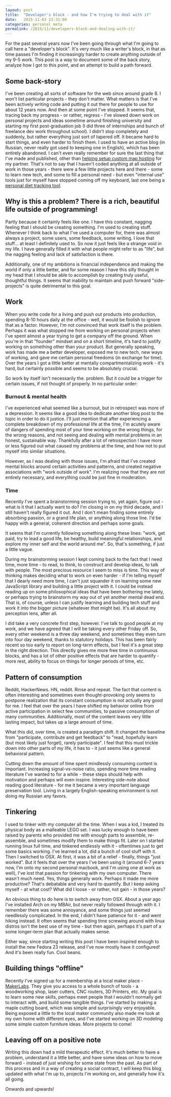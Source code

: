 ```yaml
---
layout: post
title:  "Developer's block - and how I'm trying to deal with it"
date:   2015-11-03 22:31:00
categories: personal meta
permalink: /2015/11/developers-block-and-dealing-with-it/
---
```

For the past several years now I've been going through what I'm going to call here a "developer's block". It's very much like a writer's block, in that as time passes I'm finding it increasingly harder to create anything outside of my 9-5 work. This post is a way to document some of the back story, analyze how I got to this point, and an attempt to build a path forward.

## Some back-story
I've been creating all sorts of software for the web since around grade 8. I won't list particular projects - they don't matter. What matters is that I've been actively writing code and putting it out there for people to use for about 12 years now. And then at some point I've stopped. It seems that, tracing back my progress - or rather, regress - I've slowed down work on personal projects and ideas sometime around finishing university and starting my first post-graduation job (I did three of internships and bunch of freelance dev work throughout school). I didn't stop completely and suddenly, but rather everything just sort of tapered off. It became hard to start things, and even harder to finish them. I used to have an active blog (in Russian, never really got used to keeping one in English), which has been entirely abandoned. I can't even really remember for sure the last thing that I've made and published, other than [helping setup custom map hosting](http://www.grigory.ca/2014/07/hosting-maps-fast-and-cheap/) for my partner. That's not to say that I haven't coded anything at all outside of work in those years - there were a few little projects here and there - some to learn new tech, and some to fill a personal need - but even "internal use" tools just for myself have stopped coming off my keyboard, last one being a [personal diet tracking tool](https://github.com/grigoryk/eatright).

## Why is this a problem? There is a rich, beautiful life outside of programming!
Partly because it certainly feels like one. I have this constant, nagging feeling that I should be creating something. I'm used to creating stuff. Whenever I think back to what I've used a computer for, there was almost always a project, some users, some feedback, some writing. I love that stuff... at least I definitely used to. So now it just feels like a strange void in my life. I have generally filled it with what people might refer to as "life", but the nagging feeling and lack of satisfaction is there.

Additionally, one of my ambitions is financial independence and making the world if only a little better, and for some reason I have this silly thought in my head that I should be able to accomplish by creating truly useful, thoughtful things. It seems that inability to maintain and push forward "side-projects" is quite detrimental to this goal.

## Work
When you write code for a living and push out products into production, spending 8-10 hours daily at the office - well, it would be foolish to ignore that as a factor. However, I'm not convinced that work itself is the problem. Perhaps it was what stopped me from working on personal projects when I've spent almost a year trying to get a company off the ground. When you're in that "founder" mindset and on a short timeline, it's hard to justify working on something other than your product. But generally speaking, work has made me a better developer, exposed me to new tech, new ways of working, and gave me certain personal freedoms (in exchange for time). Over the years I got a little better at mentally compartmentalizing work - it's hard, but certainly possible and seems to be absolutely crucial.

So work by itself isn't necessarily the.  problem. But it could be a trigger for certain issues, if not thought of properly. In no particular order:

### Burnout & mental health
I've experienced what seemed like a burnout, but in retrospect was more of a depression. It seems like a good idea to dedicate another blog post to the topic in order to do it justice. I'll just mention that after experiencing a complete breakdown of my professional life at the time, I'm acutely aware of dangers of spending most of your time working on the wrong things, for the wrong reasons, and not seeing and dealing with mental problems in an honest, sustainable way. Thankfully after a lot of retrospection I have more or less figured out what caused my problems at the time, and how not to put myself into similar situations.

However, as I was dealing with those issues, I'm afraid that I've created mental blocks around certain activities and patterns, and created negative associations with "work outside of work". I'm realizing now that they are not entirely necessary, and everything could be just fine in moderation.

### Time
Recently I've spent a brainstorming session trying to, yet again, figure out - what is it that I actually want to do? I'm closing in on my third decade, and I still haven't really figured it out. And I don't mean finding some entirely absorbing passion, or a grand life plan, or anything along those line. I'd be happy with a general, coherent direction and perhaps some goals.

It seems that I'm currently following something along these lines: "work, get paid, try to lead a good life, be healthy, build meaningful relationships, and explore my inner self and the world around me". So, that's something, if just a little vague.

During my brainstorming session I kept coming back to the fact that I need time, more time - to read, to think, to construct and develop ideas, to talk with people. The most precious resource I seem to miss is time. This way of thinking makes deciding what to work on even harder - if I'm telling myself that I dearly need more time, I can't just squander it on learning some new JavaScript library and building a little project with it. I could be instead reading up on some philosophical ideas that have been bothering me lately, or perhaps trying to brainstorm my way out of yet another mental dead end. That is, of course, unless I can justify learning and building tech stuff and work it into the bigger picture (whatever *that* might be). It's all about my perception lens, after all.

I did take a very concrete first step, however. I've talk to good people at my work, and we have agreed that I will be taking every other Friday off. So, every other weekend is a three day weekend, and sometimes they even turn into four day weekend, thanks to statutory holidays. This has been fairly recent so too early to report on long-term effects, but I feel it's a great step in the right direction. This directly gives me more free time in continuous blocks, and has a lot of other positive effects that are harder to quantify - more rest, ability to focus on things for longer periods of time, etc.

## Pattern of consumption
Reddit, HackerNews. HN, reddit. Rinse and repeat. The fact that content is often interesting and sometimes even thought-provoking only seems to postpone realization that its constant consumption is not actually any good for me. I feel that over the years I have shifted my behavior online from active participation in select few communities, to passive consumption of many communities. Additionally, most of the content leaves very little lasting impact, but takes up a large amount of time.

What this did, over time, is created a paradigm shift. It changed the baseline from "participate, contribute and get feedback" to "read, hopefully learn (but most likely just forget), rarely participate". I feel that this must trickle down into other parts of my life, it has to - it just seems like a general behavioral pattern.

Cutting down the amount of time spent mindlessly consuming content is important. Increasing signal-vs-noise ratio, spending more time reading literature I've wanted to for a while - these steps should help with motivation and perhaps will even inspire. Interesting side-note about reading good literature - for me it became a very important language preservation tool. Living in a largely English-speaking environment is not doing my Russian any favors.

## Tinkering
I used to tinker with my computer all the time. When I was a kid, I treated its physical body as a malleable LEGO set. I was lucky enough to have been raised by parents who provided me with enough parts to assemble, re-assemble, and sometimes modify them to make things fit. Later on I started running linux full time, and tinkered endlessly with it - oftentimes just to get some basics working. I've learned a lot, did a bunch of cool stuff with it. Then I switched to OSX. At first, it was a bit of a relief - finally, things "just worked". But it feels that over the years I've been using it (around 6-7 years now, I'm onto my second personal macbook, and I'm using one at work as well), I've lost that passion for tinkering with my own computer. There wasn't much need. Yes, things generally work. Perhaps it made me more productive? That's debatable and very hard to quantify. But I keep asking myself - at what cost? What did I loose - or rather, not gain - in those years?

An obvious thing to do here is to switch away from OSX. About a year ago I've installed Arch on my MBAir, but never really followed through with it. I remember there was some annoyance, and some things just seemed needlessly complicated. In the end, I didn't have patience for it - and went hiking instead. It often seems that spending time screwing around with linux distros isn't the best use of my time - but then again, perhaps it's part of a some longer-term plan that actually makes sense.

Either way, since starting writing this post I have been inspired enough to install the new Fedora 23 release, and I've now mostly have it configured! And it's been really fun. Cool beans.

## Building things "offline"
Recently I've signed up for a membership at a local maker place - [MakerLabs](http://www.makerlabs.com). They give you access to a whole bunch of tools - a woodworking shop, laser cutters, CNC routers, 3D Printers, etc. My goal is to learn some new skills, perhaps meet people that I wouldn't normally get to interact with, and build some tangible things. I've started by making a maple cutting board, which was simple and surprisingly very enjoyable. Being exposed a little to the local maker community also made me look at my own home with different eyes, and I've started working on 3D modeling some simple custom furniture ideas. More projects to come!

## Leaving off on a positive note
Writing this down had a mild therapeutic effect. It's much better to have a problem, understand it a little better, and have some ideas on how to move forward - instead of just wishing for some state from the past. As part of this process and in a way of creating a social contract, I will keep this blog updated with what I'm up to, projects I'm working on, and generally how it's all going.

Onwards and upwards!
